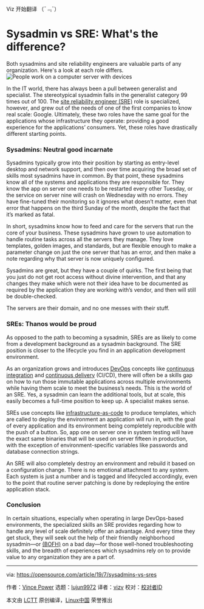 Viz 开始翻译 （¯﹃¯）

[#]: collector: (lujun9972)
[#]: translator: (vizv)
[#]: reviewer: ( )
[#]: publisher: ( )
[#]: url: ( )
[#]: subject: (Sysadmin vs SRE: What's the difference?)
[#]: via: (https://opensource.com/article/19/7/sysadmins-vs-sres)
[#]: author: (Vince Power https://opensource.com/users/vincepower/users/craig5/users/dawnparzych/users/penglish)

Sysadmin vs SRE: What's the difference?
======
Both sysadmins and site reliability engineers are valuable parts of any
organization. Here's a look at each role differs.
![People work on a computer server with devices][1]

In the IT world, there has always been a pull between generalist and specialist. The stereotypical sysadmin falls in the generalist category 99 times out of 100. The [site reliability engineer (SRE)][2] role is specialized, however, and grew out of the needs of one of the first companies to know real scale: Google. Ultimately, these two roles have the same goal for the applications whose infrastructure they operate: providing a good experience for the applications’ consumers. Yet, these roles have drastically different starting points.

### Sysadmins: Neutral good incarnate

Sysadmins typically grow into their position by starting as entry-level desktop and network support, and then over time acquiring the broad set of skills most sysadmins have in common. By that point, these sysadmins know all of the systems and applications they are responsible for. They know the app on server one needs to be restarted every other Tuesday, or the service on server nine will crash on Wednesday with no errors. They have fine-tuned their monitoring so it ignores what doesn’t matter, even that error that happens on the third Sunday of the month, despite the fact that it’s marked as fatal.

In short, sysadmins know how to feed and care for the servers that run the core of your business. These sysadmins have grown to use automation to handle routine tasks across all the servers they manage. They love templates, golden images, and standards, but are flexible enough to make a parameter change on just the one server that has an error, and then make a note regarding why that server is now uniquely configured.

Sysadmins are great, but they have a couple of quirks. The first being that you just do not get root access without divine intervention, and that any changes they make which were not their idea have to be documented as required by the application they are working with’s vendor, and then will still be double-checked.

The servers are their domain, and no one messes with their stuff.

### SREs: Thanos would be proud

As opposed to the path to becoming a sysadmin, SREs are as likely to come from a development background as a sysadmin background. The SRE position is closer to the lifecycle you find in an application development environment.

As an organization grows and introduces [DevOps][3] concepts like [continuous integration][4] and [continuous delivery][5] (CI/CD), there will often be a skills gap on how to run those immutable applications across multiple environments while having them scale to meet the business’s needs. This is the world of an SRE. Yes, a sysadmin can learn the additional tools, but at scale, this easily becomes a full-time position to keep up. A specialist makes sense.

SREs use concepts like [infrastructure-as-code][6] to produce templates, which are called to deploy the environment an application will run in, with the goal of every application and its environment being completely reproducible with the push of a button. So, app one on server one in system testing will have the exact same binaries that will be used on server fifteen in production, with the exception of environment-specific variables like passwords and database connection strings.

An SRE will also completely destroy an environment and rebuild it based on a configuration change. There is no emotional attachment to any system. Each system is just a number and is tagged and lifecycled accordingly, even to the point that routine server patching is done by redeploying the entire application stack.

### Conclusion

In certain situations, especially when operating in large DevOps-based environments, the specialized skills an SRE provides regarding how to handle any level of scale definitely offer an advantage. And every time they get stuck, they will seek out the help of their friendly neighborhood sysadmin—or [(BOFH)][7] on a bad day—for those well-honed troubleshooting skills, and the breadth of experiences which sysadmins rely on to provide value to any organization they are a part of.

--------------------------------------------------------------------------------

via: https://opensource.com/article/19/7/sysadmins-vs-sres

作者：[Vince Power][a]
选题：[lujun9972][b]
译者：[vizv](https://github.com/vizv)
校对：[校对者ID](https://github.com/校对者ID)

本文由 [LCTT](https://github.com/LCTT/TranslateProject) 原创编译，[Linux中国](https://linux.cn/) 荣誉推出

[a]: https://opensource.com/users/vincepower/users/craig5/users/dawnparzych/users/penglish
[b]: https://github.com/lujun9972
[1]: https://opensource.com/sites/default/files/styles/image-full-size/public/lead-images/rh_003499_01_linux11x_cc.png?itok=XMDOouJR (People work on a computer server with devices)
[2]: https://en.wikipedia.org/wiki/Site_Reliability_Engineering
[3]: https://opensource.com/resources/devops
[4]: https://en.wikipedia.org/wiki/Continuous_integration
[5]: https://en.wikipedia.org/wiki/Continuous_delivery
[6]: https://en.wikipedia.org/wiki/Infrastructure_as_code
[7]: http://www.bofharchive.com/BOFH.html
